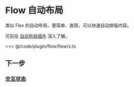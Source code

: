<script setup>
import Case from '/component/Case.vue'
</script>

# Flow 自动布局

类似 Flex 的自动布局，更简单、直观，可以快速自动排版内容。

可前往 [自动布局插件](/plugin/in/flow/) 深入了解。

<case name="Flow" count=1 height=160 editor=false></case>

<<< @/code/plugin/flow/flow/x.ts

## 下一步

### [交互状态](/guide/plugin/state)
